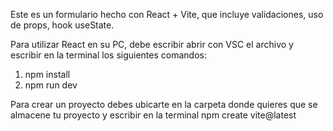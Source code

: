 Este es un formulario hecho con React + Vite, que incluye validaciones, uso de props, hook useState.

Para utilizar React en su PC, debe escribir abrir con VSC el archivo y escribir en la terminal los siguientes comandos:
1. npm install
2. npm run dev

Para crear un proyecto debes ubicarte en la carpeta donde quieres que se almacene tu proyecto y escribir en la terminal npm create vite@latest